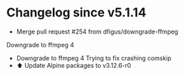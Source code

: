 # Changelog since v5.1.14
- Merge pull request #254 from dfigus/downgrade-ffmpeg

Downgrade to ffmpeg 4 
- Downgrade to ffmpeg 4
Trying to fix crashing comskip 
- ⬆️ Update Alpine packages to v3.12.6-r0 
